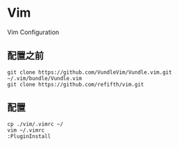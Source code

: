 # Vim
Vim Configuration
## 配置之前
```
git clone https://github.com/VundleVim/Vundle.vim.git ~/.vim/bundle/Vundle.vim
git clone https://github.com/refifth/vim.git
```
## 配置
```
cp ./vim/.vimrc ~/
vim ~/.vimrc
:PluginInstall
```
